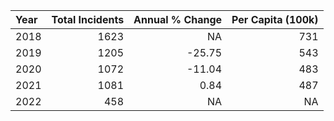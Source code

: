 |Year | Total Incidents| Annual % Change| Per Capita (100k)|
|:----|---------------:|---------------:|-----------------:|
|2018 |            1623|              NA|               731|
|2019 |            1205|          -25.75|               543|
|2020 |            1072|          -11.04|               483|
|2021 |            1081|            0.84|               487|
|2022 |             458|              NA|                NA|
